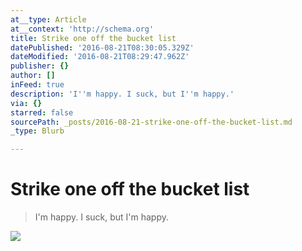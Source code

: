 ```yaml
---
at__type: Article
at__context: 'http://schema.org'
title: Strike one off the bucket list
datePublished: '2016-08-21T08:30:05.329Z'
dateModified: '2016-08-21T08:29:47.962Z'
publisher: {}
author: []
inFeed: true
description: 'I''m happy. I suck, but I''m happy.'
via: {}
starred: false
sourcePath: _posts/2016-08-21-strike-one-off-the-bucket-list.md
_type: Blurb

---
```

# Strike one off the bucket list

> I'm happy. I suck, but I'm happy.

![](https://the-grid-user-content.s3-us-west-2.amazonaws.com/45340559-22b9-40a1-9d7a-b0022bb30c14.jpg)